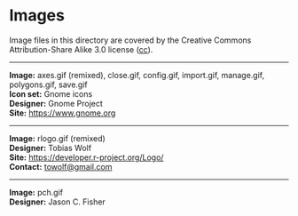 Images
======

Image files in this directory are covered by the
Creative Commons Attribution-Share Alike 3.0 license
([cc](https://creativecommons.org/licenses/by-sa/3.0/ "Creative Commons")).

---

**Image:** axes.gif (remixed), close.gif, config.gif, import.gif, manage.gif, polygons.gif, save.gif  
**Icon set:** Gnome icons  
**Designer:** Gnome Project  
**Site:** <https://www.gnome.org>

---

**Image:** rlogo.gif (remixed)  
**Designer:** Tobias Wolf  
**Site:** <https://developer.r-project.org/Logo/>  
**Contact:** <towolf@gmail.com></code>

---

**Image:** pch.gif  
**Designer:** Jason C. Fisher
